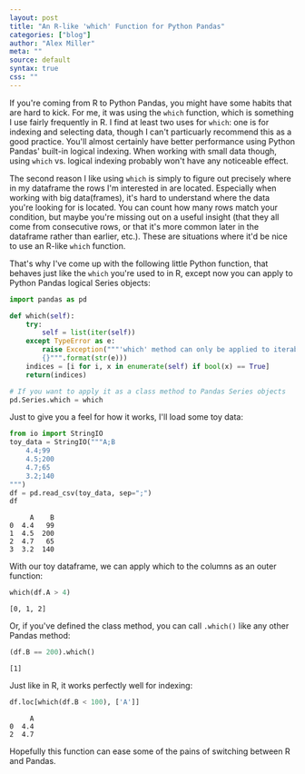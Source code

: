 ```yaml
---
layout: post
title: "An R-like 'which' Function for Python Pandas"
categories: ["blog"]
author: "Alex Miller"
meta: ""
source: default
syntax: true
css: ""
---
```



If you're coming from R to Python Pandas, you might have some habits that are hard to kick. For me, it was using the `which` function, which is something I use fairly frequently in R. I find at least two uses for `which`: one is for indexing and selecting data, though I can't particuarly recommend this as a good practice. You'll almost certainly have better performance using Python Pandas' built-in logical indexing. When working with small data though, using `which` vs. logical indexing probably won't have any noticeable effect.

The second reason I like using `which` is simply to figure out precisely where in my dataframe the rows I'm interested in are located. Especially when working with big data(frames), it's hard to understand where the data you're looking for is located. You can count how many rows match your condition, but maybe you're missing out on a useful insight (that they all come from consecutive rows, or that it's more common later in the dataframe rather than earlier, etc.). These are situations where it'd be nice to use an R-like `which` function.

That's why I've come up with the following little Python function, that behaves just like the `which` you're used to in R, except now you can apply to Python Pandas logical Series objects:

```python
import pandas as pd

def which(self):
    try:
        self = list(iter(self))
    except TypeError as e:
        raise Exception("""'which' method can only be applied to iterables.
        {}""".format(str(e)))
    indices = [i for i, x in enumerate(self) if bool(x) == True]
    return(indices)

# If you want to apply it as a class method to Pandas Series objects
pd.Series.which = which
```

Just to give you a feel for how it works, I'll load some toy data:

```python
from io import StringIO
toy_data = StringIO("""A;B
    4.4;99
    4.5;200
    4.7;65
    3.2;140
""")
df = pd.read_csv(toy_data, sep=";")
df
```



         A    B
    0  4.4   99
    1  4.5  200
    2  4.7   65
    3  3.2  140



With our toy dataframe, we can apply which to the columns as an outer function:

```python
which(df.A > 4)
```




    [0, 1, 2]

Or, if you've defined the class method, you can call `.which()` like any other Pandas method:


```python
(df.B == 200).which()
```


    [1]


Just like in R, it works perfectly well for indexing:

```python
df.loc[which(df.B < 100), ['A']]
```


         A
    0  4.4
    2  4.7


Hopefully this function can ease some of the pains of switching between R and Pandas.


